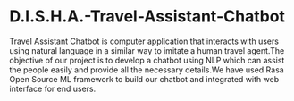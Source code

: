 # D.I.S.H.A.-Travel-Assistant-Chatbot
Travel Assistant Chatbot is computer application that interacts with users using natural language in a similar way to imitate a human travel agent.The objective of our project is to develop a chatbot using NLP which can assist the people easily and provide all the necessary details.We have used Rasa Open Source ML framework to build our chatbot and integrated with web interface for end users.
